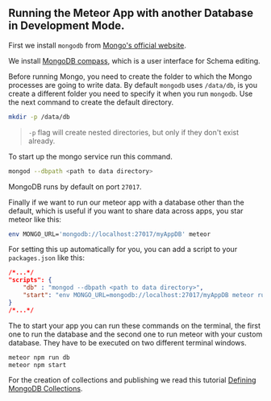 ## Running the Meteor App with another Database in Development Mode.

First we install `mongodb` from [Mongo's official website](https://docs.mongodb.com/master/administration/install-community/).

We install [MongoDB compass](https://www.mongodb.com/download-center?jmp=nav#compass), which is a user interface for Schema editing.

Before running Mongo, you need to create the folder to which the Mongo processes are going to write data. By default `mongodb` uses `/data/db`, is you create a different folder you need to specify it when you run `mongodb`. Use the next command to create the default directory.

```bash
mkdir -p /data/db
```
> `-p` flag will create nested directories, but only if they don't exist already.

To start up the mongo service run this command.

```bash
mongod --dbpath <path to data directory>
```

MongoDB runs by default on port `27017`.

Finally if we want to run our meteor app with a database other than the default, which is useful if you want to share data across apps, you star meteor like this:

```bash
env MONGO_URL='mongodb://localhost:27017/myAppDB' meteor
```

For setting this up automatically for you, you can add a script to your `packages.json` like this:

```json
/*...*/
"scripts": {
    "db" : "mongod --dbpath <path to data directory>",
    "start": "env MONGO_URL=mongodb://localhost:27017/myAppDB meteor run"
}
/*...*/
```
The to start your app you can run these commands on the terminal, the first one to run the database and the second one to run meteor with your custom database. They have to be executed on two different terminal windows.

```bash
meteor npm run db
meteor npm start
```

For the creation of collections and publishing we read this tutorial [Defining MongoDB Collections](https://themeteorchef.com/tutorials/defining-mongodb-collections).
